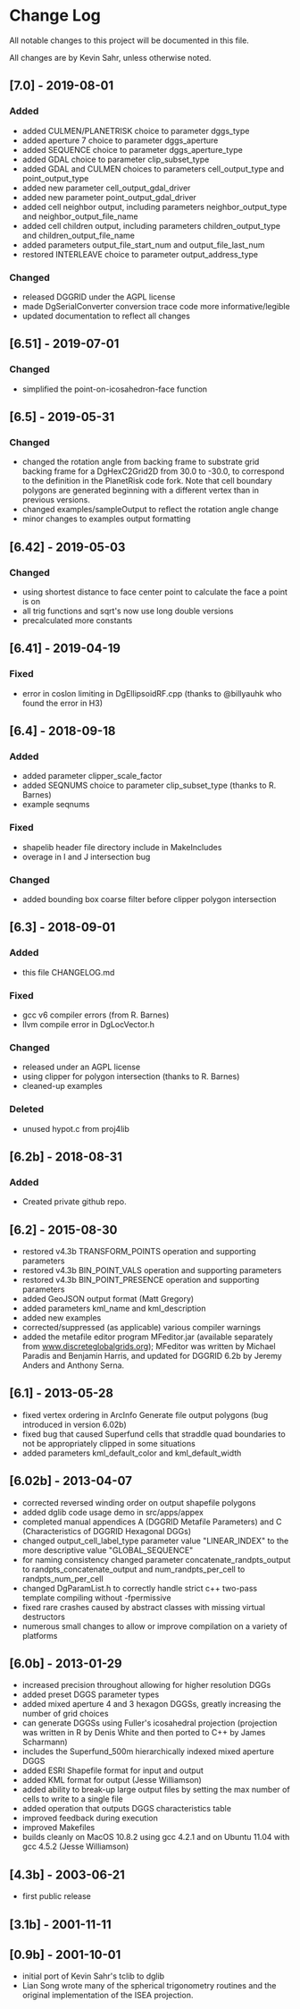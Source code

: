# Change Log
All notable changes to this project will be documented in this file.

All changes are by Kevin Sahr, unless otherwise noted.

## [7.0] - 2019-08-01
### Added
- added CULMEN/PLANETRISK choice to parameter dggs_type 
- added aperture 7 choice to parameter dggs_aperture 
- added SEQUENCE choice to parameter dggs_aperture_type
- added GDAL choice to parameter clip_subset_type
- added GDAL and CULMEN choices to parameters cell_output_type and point_output_type
- added new parameter cell_output_gdal_driver
- added new parameter point_output_gdal_driver
- added cell neighbor output, including parameters neighbor_output_type and neighbor_output_file_name
- added cell children output, including parameters children_output_type and children_output_file_name
- added parameters output_file_start_num and output_file_last_num
- restored INTERLEAVE choice to parameter output_address_type
### Changed
- released DGGRID under the AGPL license
- made DgSerialConverter conversion trace code more informative/legible
- updated documentation to reflect all changes

## [6.51] - 2019-07-01
### Changed
- simplified the point-on-icosahedron-face function

## [6.5] - 2019-05-31
### Changed
- changed the rotation angle from backing frame to substrate grid backing frame for a DgHexC2Grid2D from 30.0 to -30.0, to correspond to the definition in the PlanetRisk code fork. Note that cell boundary polygons are generated beginning with a different vertex than in previous versions.
- changed examples/sampleOutput to reflect the rotation angle change
- minor changes to examples output formatting

## [6.42] - 2019-05-03
### Changed
- using shortest distance to face center point to calculate the face a point is on
- all trig functions and sqrt's now use long double versions
- precalculated more constants

## [6.41] - 2019-04-19
### Fixed
- error in coslon limiting in DgEllipsoidRF.cpp (thanks to @billyauhk who
found the error in H3)

## [6.4] - 2018-09-18
### Added
- added parameter clipper_scale_factor
- added SEQNUMS choice to parameter clip_subset_type (thanks to R. Barnes)
- example seqnums
### Fixed
- shapelib header file directory include in MakeIncludes
- overage in I and J intersection bug
### Changed
- added bounding box coarse filter before clipper polygon intersection

## [6.3] - 2018-09-01
### Added
- this file CHANGELOG.md
### Fixed
- gcc v6 compiler errors (from R. Barnes)
- llvm compile error in DgLocVector.h
### Changed
- released under an AGPL license
- using clipper for polygon intersection (thanks to R. Barnes)
- cleaned-up examples
### Deleted
- unused hypot.c from proj4lib

## [6.2b] - 2018-08-31
### Added
- Created private github repo.

## [6.2] - 2015-08-30
- restored v4.3b TRANSFORM_POINTS operation and supporting parameters
- restored v4.3b BIN_POINT_VALS operation and supporting parameters
- restored v4.3b BIN_POINT_PRESENCE operation and supporting parameters
- added GeoJSON output format (Matt Gregory)
- added parameters kml_name and kml_description
- added new examples
- corrected/suppressed (as applicable) various compiler warnings
- added the metafile editor program MFeditor.jar (available
  separately from www.discreteglobalgrids.org); MFeditor was
  written by Michael Paradis and Benjamin Harris, and updated 
  for DGGRID 6.2b by Jeremy Anders and Anthony Serna.

## [6.1] - 2013-05-28
- fixed vertex ordering in ArcInfo Generate file output 
  polygons (bug introduced in version 6.02b)
- fixed bug that caused Superfund cells that straddle
  quad boundaries to not be appropriately clipped in some
  situations
- added parameters kml_default_color and kml_default_width

## [6.02b] - 2013-04-07
- corrected reversed winding order on output shapefile polygons
- added dglib code usage demo in src/apps/appex
- completed manual appendices A (DGGRID Metafile Parameters) and C 
  (Characteristics of DGGRID Hexagonal DGGs)
- changed output_cell_label_type parameter value "LINEAR_INDEX"
  to the more descriptive value "GLOBAL_SEQUENCE"
- for naming consistency changed parameter concatenate_randpts_output 
  to randpts_concatenate_output and num_randpts_per_cell to 
  randpts_num_per_cell
- changed DgParamList.h to correctly handle strict c++ two-pass
  template compiling without -fpermissive 
- fixed rare crashes caused by abstract classes with missing
  virtual destructors
- numerous small changes to allow or improve compilation on a
  variety of platforms

## [6.0b] - 2013-01-29

- increased precision throughout allowing for higher
  resolution DGGs
- added preset DGGS parameter types
- added mixed aperture 4 and 3 hexagon DGGSs, greatly 
  increasing the number of grid choices
- can generate DGGSs using Fuller's icosahedral projection (projection 
  was written in R by Denis White and then ported to C++ by James 
  Scharmann)
- includes the Superfund_500m hierarchically indexed mixed
  aperture DGGS
- added ESRI Shapefile format for input and output
- added KML format for output (Jesse Williamson)
- added ability to break-up large output files by setting
  the max number of cells to write to a single file
- added operation that outputs DGGS characteristics table
- improved feedback during execution
- improved Makefiles
- builds cleanly on MacOS 10.8.2 using gcc 4.2.1 and on 
  Ubuntu 11.04 with gcc 4.5.2 (Jesse Williamson)

## [4.3b] - 2003-06-21
- first public release

## [3.1b] - 2001-11-11

## [0.9b] - 2001-10-01
- initial port of Kevin Sahr's tclib to dglib
- Lian Song wrote many of the spherical trigonometry routines and the 
  original implementation of the ISEA projection.
